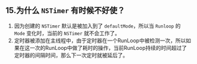 ## 15.为什么 `NSTimer` 有时候不好使？

1. 因为创建的  `NSTimer` 默认是被加入到了 `defaultMode`，所以当 `Runloop` 的 `Mode` 变化时，当前的 `NSTimer` 就不会工作了。
2. 定时器被添加在主线程中，由于定时器在一个RunLoop中被检测一次，所以如果在这一次的RunLoop中做了耗时的操作，当前RunLoop持续的时间超过了定时器的间隔时间，那么下一次定时就被延后了。



